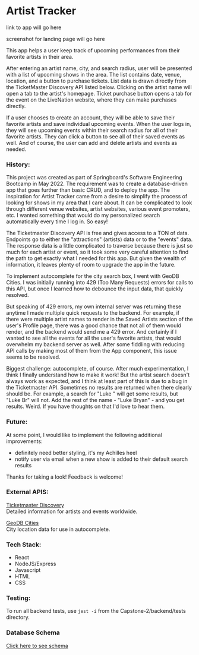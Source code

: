 # Artist Tracker

link to app will go here

screenshot for landing page will go here

This app helps a user keep track of upcoming performances from their favorite artists in their area.

After entering an artist name, city, and search radius, user will be presented with a list of upcoming shows in the area. The list contains date, venue, location, and a button to purchase tickets. List data is drawn directly from the TicketMaster Discovery API listed below. Clicking on the artist name will open a tab to the artist's homepage. Ticket purchase button opens a tab for the event on the LiveNation website, where they can make purchases directly. 

If a user chooses to create an account, they will be able to save their favorite artists and save individual upcoming events. When the user logs in, they will see upcoming events within their search radius for all of their favorite artists. They can click a button to see all of their saved events as well. And of course, the user can add and delete artists and events as needed.

### History:
This project was created as part of Springboard's Software Engineering Bootcamp in May 2022. The requirement was to create a database-driven app that goes further than basic CRUD, and to deploy the app. The inspiration for Artist Tracker came from a desire to simplify the process of looking for shows in my area that I care about. It can be complicated to look through different venue websites, artist websites, various event promoters, etc. I wanted something that would do my personalized search automatically every time I log in. So easy!

The Ticketmaster Discovery API is free and gives access to a TON of data. Endpoints go to either the "attractions" (artists) data or to the "events" data. The response data is a little complicated to traverse because there is just so much for each artist or event, so it took some very careful attention to find the path to get exactly what I needed for this app. But given the wealth of information, it leaves plenty of room to upgrade the app in the future.

To implement autocomplete for the city search box, I went with GeoDB Cities. I was initially running into 429 (Too Many Requests) errors for calls to this API, but once I learned how to debounce the input data, that quickly resolved.

But speaking of 429 errors, my own internal server was returning these anytime I made multiple quick requests to the backend. For example, if there were multiple artist names to render in the Saved Artists section of the user's Profile page, there was a good chance that not all of them would render, and the backend would send me a 429 error. And certainly if I wanted to see all the events for all the user's favorite artists, that would overwhelm my backend server as well. After some fiddling with reducing API calls by making most of them from the App component, this issue seems to be resolved. 

Biggest challenge: autocomplete, of course. After much experimentation, I think I finally understand how to make it work! But the artist search doesn't always work as expected, and I think at least part of this is due to a bug in the Ticketmaster API. Sometimes no results are returned when there clearly should be. For example, a search for "Luke " will get some results, but "Luke Br" will not. Add the rest of the name - "Luke Bryan" - and you get results. Weird. If you have thoughts on that I'd love to hear them.

### Future:
At some point, I would like to implement the following additional improvements:  
- definitely need better styling, it's my Achilles heel
- notify user via email when a new show is added to their default search results

Thanks for taking a look! Feedback is welcome!

### External APIS:
[Ticketmaster Discovery]  
Detailed information for artists and events worldwide.

[GeoDB Cities]  
City location data for use in autocomplete.

### Tech Stack:
- React
- NodeJS/Express
- Javascript
- HTML
- CSS

### Testing:
To run all backend tests, use `jest -i` from the Capstone-2/backend/tests directory.

### Database Schema
[Click here to see schema](https://docs.google.com/spreadsheets/d/13pP8Nzs6U3eVurl1PG3c_0opi2dEZCj3PXV9-BGEvNw/edit?usp=sharing)

[Ticketmaster Discovery]:<https://app.ticketmaster.com/discovery/v2>
[GeoDB Cities]:<https://wft-geo-db.p.rapidapi.com/v1/geo/cities>